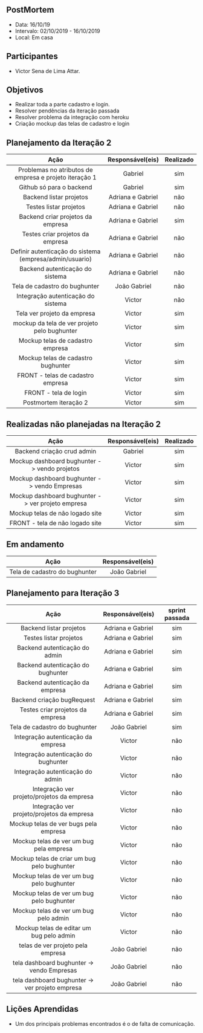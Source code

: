 ## PostMortem

- Data: 16/10/19
- Intervalo: 02/10/2019 - 16/10/2019
- Local: Em casa

## Participantes

- Victor Sena de Lima Attar.

## Objetivos

- Realizar toda a parte cadastro e login.
- Resolver pendências da iteração passada
- Resolver problema da integração com heroku
- Criação mockup das telas de cadastro e login

## Planejamento da Iteração 2

|                          Ação                           | Responsável(eis)  | Realizado |
| :-----------------------------------------------------: | :---------------: | :-------: |
| Problemas no atributos de empresa e projeto iteração 1  |      Gabriel      |    sim    |
|                Github só para o backend                 |      Gabriel      |    sim    |
|                 Backend listar projetos                 | Adriana e Gabriel |    não    |
|                 Testes listar projetos                  | Adriana e Gabriel |    não    |
|            Backend criar projetos da empresa            | Adriana e Gabriel |    sim    |
|            Testes criar projetos da empresa             | Adriana e Gabriel |    não    |
| Definir autenticação do sistema (empresa/admin/usuario) | Adriana e Gabriel |    não    |
|             Backend autenticação do sistema             | Adriana e Gabriel |    não    |
|              Tela de cadastro do bughunter              |   João Gabriel    |    não    |
|           Integração autenticação do sistema            |      Victor       |    não    |
|               Tela ver projeto da empresa               |      Victor       |    sim    |
|      mockup da tela de ver projeto pelo bughunter       |      Victor       |    sim    |
|            Mockup telas de cadastro empresa             |      Victor       |    sim    |
|           Mockup telas de cadastro bughunter            |      Victor       |    sim    |
|            FRONT - telas de cadastro empresa            |      Victor       |    sim    |
|                  FRONT - tela de login                  |      Victor       |    sim    |
|                  Postmortem iteração 2                  |      Victor       |    sim    |

## Realizadas não planejadas na Iteração 2

|                       Ação                        | Responsável(eis) | Realizado |
| :-----------------------------------------------: | :--------------: | :-------: |
|            Backend criação crud admin             |     Gabriel      |    sim    |
|   Mockup dashboard bughunter -> vendo projetos    |      Victor      |    sim    |
|   Mockup dashboard bughunter -> vendo Empresas    |      Victor      |    sim    |
| Mockup dashboard bughunter -> ver projeto empresa |      Victor      |    sim    |
|          Mockup telas de não logado site          |      Victor      |    sim    |
|          FRONT - tela de não logado site          |      Victor      |    sim    |

## Em andamento

|             Ação              | Responsável(eis) |
| :---------------------------: | :--------------: |
| Tela de cadastro do bughunter |   João Gabriel   |

## Planejamento para Iteração 3

|                      Ação                       | Responsável(eis)  | sprint passada |
| :---------------------------------------------: | :---------------: | :------------: |
|             Backend listar projetos             | Adriana e Gabriel |      sim       |
|             Testes listar projetos              | Adriana e Gabriel |      sim       |
|          Backend autenticação do admin          | Adriana e Gabriel |      sim       |
|        Backend autenticação do bughunter        | Adriana e Gabriel |      sim       |
|         Backend autenticação da empresa         | Adriana e Gabriel |      sim       |
|           Backend criação bugRequest            | Adriana e Gabriel |      sim       |
|        Testes criar projetos da empresa         | Adriana e Gabriel |      sim       |
|          Tela de cadastro do bughunter          |   João Gabriel    |      sim       |
|       Integração autenticação da empresa        |      Victor       |      não       |
|      Integração autenticação do bughunter       |      Victor       |      não       |
|        Integração autenticação do admin         |      Victor       |      não       |
|   Integração ver projeto/projetos da empresa    |      Victor       |      não       |
|   Integração ver projeto/projetos da empresa    |      Victor       |      não       |
|      Mockup telas de ver bugs pela empresa      |      Victor       |      não       |
|     Mockup telas de ver um bug pela empresa     |      Victor       |      não       |
|   Mockup telas de criar um bug pelo bughunter   |      Victor       |      não       |
|    Mockup telas de ver um bug pelo bughunter    |      Victor       |      não       |
|    Mockup telas de ver um bug pelo bughunter    |      Victor       |      não       |
|      Mockup telas de ver um bug pelo admin      |      Victor       |      não       |
|    Mockup telas de editar um bug pelo admin     |      Victor       |      não       |
|        telas de ver projeto pela empresa        |   João Gabriel    |      não       |
|   tela dashboard bughunter -> vendo Empresas    |   João Gabriel    |      não       |
| tela dashboard bughunter -> ver projeto empresa |   João Gabriel    |      não       |

## Lições Aprendidas

- Um dos principais problemas encontrados é o de falta de comunicação.
